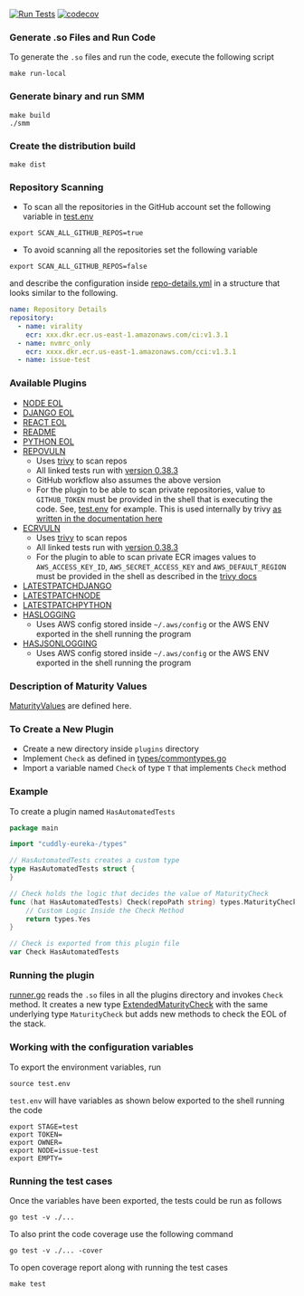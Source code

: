 [![Run Tests](https://github.com/suhailgupta03/cuddly-eureka-/actions/workflows/test.yml/badge.svg)](https://github.com/suhailgupta03/cuddly-eureka-/actions/workflows/test.yml)
[![codecov](https://codecov.io/gh/suhailgupta03/cuddly-eureka-/branch/main/graph/badge.svg?token=tNKcOjlxLo)](https://codecov.io/gh/suhailgupta03/cuddly-eureka-)

### Generate .so Files and Run Code
To generate the `.so` files and run the code, execute the following script
```shell
make run-local
```

### Generate binary and run SMM
```shell
make build
./smm
```

### Create the distribution build
```shell
make dist
```

### Repository Scanning

- To scan all the repositories in the GitHub account set the following variable in [test.env](./test.env)
```shell
export SCAN_ALL_GITHUB_REPOS=true
```

- To avoid scanning all the repositories set the following variable
```shell
export SCAN_ALL_GITHUB_REPOS=false
```
and describe the configuration inside [repo-details.yml](assets/repo-details.yml) in a structure that looks similar to the following.
```yaml
name: Repository Details
repository:
  - name: virality
    ecr: xxx.dkr.ecr.us-east-1.amazonaws.com/ci:v1.3.1
  - name: nvmrc_only
    ecr: xxxx.dkr.ecr.us-east-1.amazonaws.com/cci:v1.3.1
  - name: issue-test

```
### Available Plugins
* [NODE EOL](plugins/nodeeol/nodeeol.go)
* [DJANGO EOL](plugins/djangoeol/djangoeol.go)
* [REACT EOL](plugins/reacteol/reacteol.go)
* [README](plugins/readme/readme.go)
* [PYTHON EOL](plugins/pythoneol/pythoneol.go)
* [REPOVULN](plugins/repovuln/repovuln.go)
  * Uses [trivy](https://github.com/aquasecurity/trivy) to scan repos
  * All linked tests run with [version 0.38.3](https://github.com/aquasecurity/trivy/releases/tag/v0.38.3) 
  * GitHub workflow also assumes the above version
  * For the plugin to be able to scan private repositories, value to `GITHUB_TOKEN` must be provided in the shell that is executing the code. See, [test.env](./test.env) for example. This is used internally by trivy [as written in the documentation here](https://aquasecurity.github.io/trivy/v0.38/docs/target/git-repository/)
* [ECRVULN](plugins/ecrvuln/ecrvuln.go)
  * Uses [trivy](https://github.com/aquasecurity/trivy) to scan repos
  * All linked tests run with [version 0.38.3](https://github.com/aquasecurity/trivy/releases/tag/v0.38.3)
  * For the plugin to able to scan private ECR images values to `AWS_ACCESS_KEY_ID`, `AWS_SECRET_ACCESS_KEY` and `AWS_DEFAULT_REGION` must be provided in the shell as described in the [trivy docs](https://aquasecurity.github.io/trivy/v0.38/docs/advanced/private-registries/ecr/)
* [LATESTPATCHDJANGO](plugins/latestpatchdjango/latestpatchdjango.go)
* [LATESTPATCHNODE](plugins/latestpatchnode/latestpatchnode.go)
* [LATESTPATCHPYTHON](plugins/latestpatchpython/latestpatchpython.go)
* [HASLOGGING](plugins/haslogging/haslogging.go)
  * Uses AWS config stored inside `~/.aws/config` or the AWS ENV exported in the shell running the program
* [HASJSONLOGGING](plugins/hasjsonlogging/hasjsonlogging.go)
  * Uses AWS config stored inside `~/.aws/config` or the AWS ENV exported in the shell running the program

### Description of Maturity Values
[MaturityValues](types/commontypes.go) are defined here.

### To Create a New Plugin
- Create a new directory inside `plugins` directory
- Implement `Check` as defined in [types/commontypes.go](./types/commontypes.go)
- Import a variable named `Check` of type `T` that implements `Check` method

### Example
To create a plugin named `HasAutomatedTests`

```go
package main

import "cuddly-eureka-/types"

// HasAutomatedTests creates a custom type
type HasAutomatedTests struct {
}

// Check holds the logic that decides the value of MaturityCheck
func (hat HasAutomatedTests) Check(repoPath string) types.MaturityCheck {
	// Custom Logic Inside the Check Method
	return types.Yes
}

// Check is exported from this plugin file
var Check HasAutomatedTests
```

### Running the plugin
[runner.go](./runner.go) reads the `.so` files in all the plugins directory
and invokes `Check` method. It creates a new type [ExtendedMaturityCheck](./depchecker.go)
with the same underlying type `MaturityCheck` but adds new methods
to check the EOL of the stack.

### Working with the configuration variables
To export the environment variables, run
```shell
source test.env
```

`test.env` will have variables as shown below exported to the shell running the code

```shell
export STAGE=test
export TOKEN=
export OWNER=
export NODE=issue-test
export EMPTY=
```

### Running the test cases
Once the variables have been exported, the tests could be run as follows
```shell
go test -v ./...
```
To also print the code coverage use the following command
```shell
go test -v ./... -cover
```
To open coverage report along with running the test cases
```shell
make test
```
